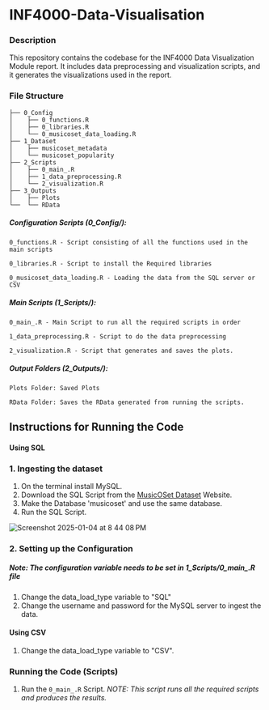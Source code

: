# INF4000-Data-Visualisation

### Description
This repository contains the codebase for the INF4000 Data Visualization Module report. It includes data preprocessing and visualization scripts, and it generates the visualizations used in the report.

### File Structure
```
├── 0_Config
│    ├── 0_functions.R
│    ├── 0_libraries.R
│    └── 0_musicoset_data_loading.R
├── 1_Dataset
│    ├── musicoset_metadata
│    └── musicoset_popularity
├── 2_Scripts
│    ├── 0_main_.R
│    ├── 1_data_preprocessing.R
│    └── 2_visualization.R
├── 3_Outputs
│    ├── Plots
└──  └── RData
```
##### Configuration Scripts (0_Config/):
```
0_functions.R - Script consisting of all the functions used in the main scripts

0_libraries.R - Script to install the Required libraries

0_musicoset_data_loading.R - Loading the data from the SQL server or CSV
```

##### Main Scripts (1_Scripts/):
```
0_main_.R - Main Script to run all the required scripts in order

1_data_preprocessing.R - Script to do the data preprocessing

2_visualization.R - Script that generates and saves the plots.
```

##### Output Folders (2_Outputs/):
```
Plots Folder: Saved Plots

RData Folder: Saves the RData generated from running the scripts.
```
## Instructions for Running the Code
#### Using SQL
### 1. Ingesting the dataset
1. On the terminal install MySQL.
2. Download the SQL Script from the [MusicOSet Dataset](https://marianaossilva.github.io/DSW2019/index.html#relational>) Website.
3. Make the Database 'musicoset' and use the same database.
4. Run the SQL Script.
   
![Screenshot 2025-01-04 at 8 44 08 PM](https://github.com/user-attachments/assets/72af55fc-2b9b-4315-a4f9-c8feada97bc1)

### 2. Setting up the Configuration
##### Note: The configuration variable needs to be set in 1_Scripts/0_main_.R file
1. Change the data_load_type variable to "SQL"
2. Change the username and password for the MySQL server to ingest the data.

#### Using CSV
1. Change the data_load_type variable to "CSV".

### Running the Code (Scripts)
1. Run the ```0_main_.R``` Script.
*NOTE: This script runs all the required scripts and produces the results.*
